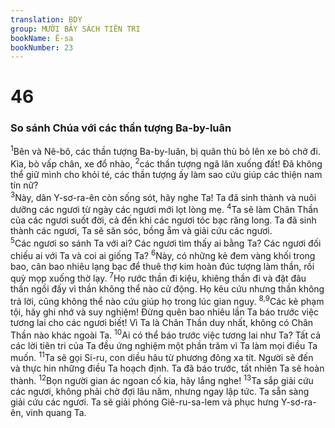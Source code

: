 ```yaml
---
translation: BDY
group: MƯỜI BẢY SÁCH TIÊN TRI
bookName: Ê-sa 
bookNumber: 23
---
```


<div class="title"><h1>46</h1><h3>So sánh Chúa với các thần tượng Ba-by-luân</h3></div>
<span class="verse es_46_1"><sup>1</sup>Bên và Nê-bô, các thần tượng Ba-by-luân, bị quân thù bỏ lên xe bò chở đi. Kìa, bò vấp chân, xe đổ nhào, </span>
<span class="verse es_46_2"><sup>2</sup>các thần tượng ngã lăn xuống đất! Đã không thể giữ mình cho khỏi té, các thần tượng ấy làm sao cứu giúp các thiện nam tín nữ?<br/></span>
<span class="verse es_46_3"><sup>3</sup>Này, dân Y-sơ-ra-ên còn sống sót, hãy nghe Ta! Ta đã sinh thành và nuôi dưỡng các ngươi từ ngày các ngươi mới lọt lòng mẹ. </span>
<span class="verse es_46_4"><sup>4</sup>Ta sẽ làm Chân Thần của các ngươi suốt đời, cả đến khi các ngươi tóc bạc răng long. Ta đã sinh thành các ngươi, Ta sẽ săn sóc, bồng ẵm và giải cứu các ngươi.<br/></span>
<span class="verse es_46_5"><sup>5</sup>Các ngươi so sánh Ta với ai? Các ngươi tìm thấy ai bằng Ta? Các ngươi đối chiếu ai với Ta và coi ai giống Ta? </span>
<span class="verse es_46_6"><sup>6</sup>Này, có những kẻ đem vàng khối trong bao, cân bao nhiêu lạng bạc để thuê thợ kim hoàn đúc tượng làm thần, rồi quỳ mọp xuống thờ lạy. </span>
<span class="verse es_46_7"><sup>7</sup>Họ rước thần đi kiệu, khiêng thần đi và đặt đâu thần ngồi đấy vì thần không thể nào cử động. Họ kêu cứu nhưng thần không trả lời, cũng không thể nào cứu giúp họ trong lúc gian nguy. </span>
<span class="verse es_46_8 es_46_9"><sup>8,9</sup>Các kẻ phạm tội, hãy ghi nhớ và suy nghiệm! Đừng quên bao nhiêu lần Ta báo trước việc tương lai cho các ngươi biết! Vì Ta là Chân Thần duy nhất, không có Chân Thần nào khác ngoài Ta. </span>
<span class="verse es_46_10"><sup>10</sup>Ai có thể báo trước việc tương lai như Ta? Tất cả các lời tiên tri của Ta đều ứng nghiệm một phần trăm vì Ta làm mọi điều Ta muốn. </span>
<span class="verse es_46_11"><sup>11</sup>Ta sẽ gọi Si-ru, con diều hâu từ phương đông xa tít. Người sẽ đến và thực hin những điều Ta hoạch định. Ta đã báo trước, tất nhiên Ta sẽ hoàn thành. </span>
<span class="verse es_46_12"><sup>12</sup>Bọn người gian ác ngoan cố kia, hãy lắng nghe! </span>
<span class="verse es_46_13"><sup>13</sup>Ta sắp giải cứu các ngươi, không phải chờ đợi lâu năm, nhưng ngay lập tức. Ta sẵn sàng giải cứu các ngươi. Ta sẽ giải phóng Giê-ru-sa-lem và phục hưng Y-sơ-ra-ên, vinh quang Ta.</span>
